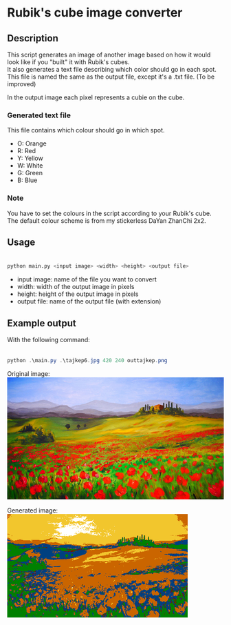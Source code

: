 # Rubik's cube image converter

## Description

This script generates an image of another image based on how it would look like if you "built" it with Rubik's cubes.  
It also generates a text file describing which color should go in each spot. This file is named the same as the output file, except it's a .txt file. (To be improved)

In the output image each pixel represents a cubie on the cube.

### Generated text file

This file contains which colour should go in which spot.

- O: Orange
- R: Red
- Y: Yellow
- W: White
- G: Green
- B: Blue

### Note

You have to set the colours in the script according to your Rubik's cube.  
The default colour scheme is from my stickerless DaYan ZhanChi 2x2.

## Usage

```bash

python main.py <input image> <width> <height> <output file>

```

- input image: name of the file you want to convert
- width: width of the output image in pixels
- height: height of the output image in pixels
- output file: name of the output file (with extension)

## Example output

With the following command:  
```powershell

python .\main.py .\tajkep6.jpg 420 240 outtajkep.png

```

Original image:  
![](tajkep6.jpg)

Generated image:  
![](outtajkep.png)

